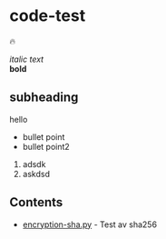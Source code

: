 # code-test
:fire:

*italic text*  
**bold**


## subheading
hello

- bullet point
- bullet point2

1. adsdk
1. askdsd

## Contents

* [encryption-sha.py](encryption-sha.py) - Test av sha256